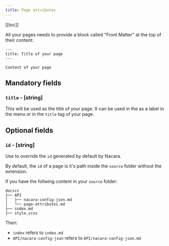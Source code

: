 ```yaml
---
title: Page attributes
---
```


[[toc]]

All your pages needs to provide a block called "Front Matter" at the top of their content:

```
---
title: Title of your page
---

Content of your page
```

## Mandatory fields

### `title` - [string]

This will be used as the title of your page. It can be used in the as a label in the menu or in the `title` tag of your page.

## Optional fields

### `id` - [string]

Use to override the `id` generated by default by Nacara.

By default, the `id` of a page is it's path inside the `source` folder without the extension.

If you have the follwing content in your `source` folder:

```
docsrc
├── API
│   ├── nacara-config-json.md
│   └── page-attributes.md
├── index.md
├── style.scss
```

Then:

- `index` refers to `index.md`
- `API/nacara-config-json` refers to `API/nacara-config-json.md`
